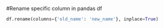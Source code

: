 #Rename specific column in pandas df

```python
df.rename(columns={'old_name': 'new_name'}, inplace=True)
```